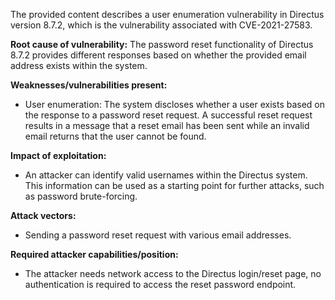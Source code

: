 The provided content describes a user enumeration vulnerability in Directus version 8.7.2, which is the vulnerability associated with CVE-2021-27583.

**Root cause of vulnerability:**
The password reset functionality of Directus 8.7.2 provides different responses based on whether the provided email address exists within the system.

**Weaknesses/vulnerabilities present:**
- User enumeration: The system discloses whether a user exists based on the response to a password reset request. A successful reset request results in a message that a reset email has been sent while an invalid email returns that the user cannot be found.

**Impact of exploitation:**
- An attacker can identify valid usernames within the Directus system. This information can be used as a starting point for further attacks, such as password brute-forcing.

**Attack vectors:**
- Sending a password reset request with various email addresses.

**Required attacker capabilities/position:**
- The attacker needs network access to the Directus login/reset page, no authentication is required to access the reset password endpoint.